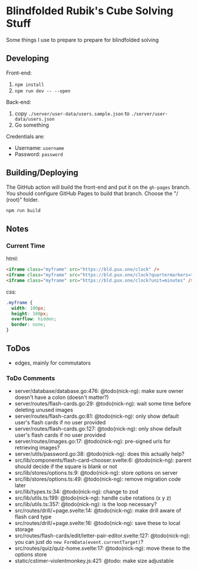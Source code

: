 # Blindfolded Rubik's Cube Solving Stuff

Some things I use to prepare to prepare for blindfolded solving

## Developing

Front-end:

1. `npm install`
2. `npm run dev -- --open`

Back-end:

1. copy `./server/user-data/users.sample.json` to
   `./server/user-data/users.json`
2. Go something

Credentials are:

- Username: `username`
- Password: `password`

## Building/Deploying

The GitHub action will build the front-end and put it on the `gh-pages` branch.
You should configure GitHub Pages to build that branch. Choose the "/ (root)"
folder.

```bash
npm run build
```

## Notes

### Current Time

html:

```html
<iframe class="myframe" src="https://bld.pux.one/clock" />
<iframe class="myframe" src="https://bld.pux.one/clock?quartermarkers=true" />
<iframe class="myframe" src="https://bld.pux.one/clock?unit=minutes" />
```

css:

```css
.myframe {
  width: 100px;
  height: 100px;
  overflow: hidden;
  border: none;
}
```

## ToDos

- edges, mainly for commutators

### ToDo Comments

- server/database/database.go:476: @todo(nick-ng): make sure owner doesn't have a colon (doesn't matter?)
- server/routes/flash-cards.go:29: @todo(nick-ng): wait some time before deleting unused images
- server/routes/flash-cards.go:81: @todo(nick-ng): only show default user's flash cards if no user provided
- server/routes/flash-cards.go:127: @todo(nick-ng): only show default user's flash cards if no user provided
- server/routes/images.go:17: @todo(nick-ng): pre-signed urls for retrieving images?
- server/utils/password.go:38: @todo(nick-ng): does this actually help?
- src/lib/components/flash-card-chooser.svelte:6: @todo(nick-ng): parent should decide if the square is blank or not
- src/lib/stores/options.ts:9: @todo(nick-ng): store options on server
- src/lib/stores/options.ts:49: @todo(nick-ng): remove migration code later
- src/lib/types.ts:34: @todo(nick-ng): change to zod
- src/lib/utils.ts:199: @todo(nick-ng): handle cube rotations (x y z)
- src/lib/utils.ts:357: @todo(nick-ng): is the loop necessary?
- src/routes/drill/+page.svelte:14: @todo(nick-ng): make drill aware of flash card type
- src/routes/drill/+page.svelte:16: @todo(nick-ng): save these to local storage
- src/routes/flash-cards/edit/letter-pair-editor.svelte:127: @todo(nick-ng): you can just do `new FormData(event.currentTarget)`?
- src/routes/quiz/quiz-home.svelte:17: @todo(nick-ng): move these to the options store
- static/cstimer-violentmonkey.js:421: @todo: make size adjustable
